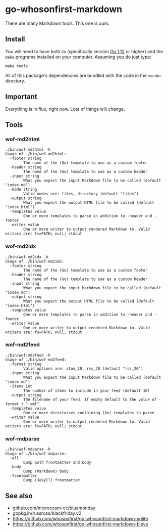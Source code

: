 # go-whosonfirst-markdown

There are many Markdown tools. This one is ours.

## Install

You will need to have both `Go` (specifically version [Go 1.12](https://golang.org/dl/) or higher) and the `make` programs installed on your computer. Assuming you do just type:

```
make tools
```

All of this package's dependencies are bundled with the code in the `vendor` directory.

## Important

Everything is in flux, right now. Lots of things will change.

## Tools

### wof-md2html

```
./bin/wof-md2html -h
Usage of ./bin/wof-md2html:
  -footer string
    	The name of the (Go) template to use as a custom footer
  -header string
    	The name of the (Go) template to use as a custom header
  -input string
    	What you expect the input Markdown file to be called (default "index.md")
  -mode string
    	Valid modes are: files, directory (default "files")
  -output string
    	What you expect the output HTML file to be called (default "index.html")
  -templates value
    	One or more templates to parse in addition to -header and -footer
  -writer value
    	One or more writer to output rendered Markdown to. Valid writers are: fs=PATH; null; stdout
```

### wof-md2idx

```
./bin/wof-md2idx -h
Usage of ./bin/wof-md2idx:
  -footer string
    	The name of the (Go) template to use as a custom footer
  -header string
    	The name of the (Go) template to use as a custom header
  -input string
    	What you expect the input Markdown file to be called (default "index.md")
  -output string
    	What you expect the output HTML file to be called (default "index.html")
  -templates value
    	One or more templates to parse in addition to -header and -footer
  -writer value
    	One or more writer to output rendered Markdown to. Valid writers are: fs=PATH; null; stdout
```

### wof-md2feed

```
./bin/wof-md2feed -h
Usage of ./bin/wof-md2feed:
  -format string
    	Valid options are: atom_10, rss_20 (default "rss_20")
  -input string
    	What you expect the input Markdown file to be called (default "index.md")
  -items int
    	The number of items to include in your feed (default 10)
  -output string
    	The filename of your feed. If empty default to the value of -format + ".xml"
  -templates value
    	One or more directories containing (Go) templates to parse
  -writer value
    	One or more writer to output rendered Markdown to. Valid writers are: fs=PATH; null; stdout
```

### wof-mdparse

```
./bin/wof-mdparse -h
Usage of ./bin/wof-mdparse:
  -all
    	Dump both frontmatter and body
  -body
    	Dump (Markdown) body
  -frontmatter
    	Dump (Jekyll) frontmatter
```

## See also

* github.com/microcosm-cc/bluemonday
* gopkg.in/russross/blackfriday.v2
* https://github.com/whosonfirst/go-whosonfirst-markdown-sqlite
* https://github.com/whosonfirst/go-whosonfirst-markdown-bleve
